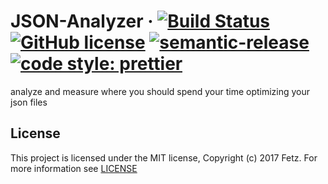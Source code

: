 # JSON-Analyzer &middot; [![Build Status](https://travis-ci.org/Fetz/json-analyzer.svg?branch=master)](https://travis-ci.org/Fetz/json-analyzer) [![GitHub license](https://img.shields.io/badge/license-MIT-blue.svg)](https://github.com/Fetz/json-analyzer/blob/master/LICENSE) [![semantic-release](https://img.shields.io/badge/%20%20%F0%9F%93%A6%F0%9F%9A%80-semantic--release-e10079.svg)](https://github.com/semantic-release/semantic-release) [![code style: prettier](https://img.shields.io/badge/code_style-prettier-ff69b4.svg)](https://github.com/prettier/prettier)


analyze and measure where you should spend your time optimizing your json files


## License

This project is licensed under the MIT license, Copyright (c) 2017 Fetz. For more information see [LICENSE](./LICENSE)
